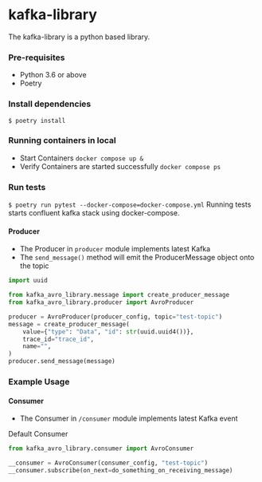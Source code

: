 # kafka-library

The kafka-library is a python based library.

### Pre-requisites
- Python 3.6 or above
- Poetry

### Install dependencies
`$ poetry install`

### Running containers in local
- Start Containers
`docker compose up &`
- Verify Containers are started successfully 
  `docker compose ps`

### Run tests
`$ poetry run pytest --docker-compose=docker-compose.yml` Running tests starts confluent kafka stack using docker-compose.

#### Producer 
- The  Producer in `producer` module implements latest Kafka 
- The `send_message()` method will emit the ProducerMessage object onto the topic

```python
import uuid

from kafka_avro_library.message import create_producer_message
from kafka_avro_library.producer import AvroProducer

producer = AvroProducer(producer_config, topic="test-topic")
message = create_producer_message(
    value={"type": "Data", "id": str(uuid.uuid4())},
    trace_id="trace_id",
    name="",
)
producer.send_message(message)
```

### Example Usage
#### Consumer
- The Consumer in `/consumer` module implements latest Kafka event 

Default Consumer

```python
from kafka_avro_library.consumer import AvroConsumer

__consumer = AvroConsumer(consumer_config, "test-topic")
__consumer.subscribe(on_next=do_something_on_receiving_message)
```

